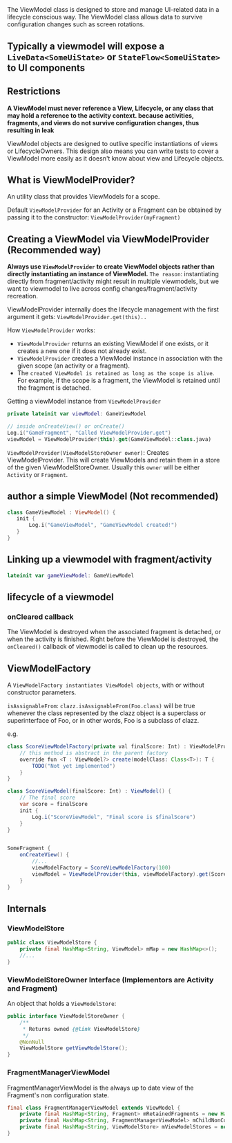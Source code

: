 
##

The ViewModel class is designed to store and manage UI-related data in a lifecycle conscious way. The ViewModel class allows data to survive configuration changes such as screen rotations.

## Typically a viewmodel will expose a `LiveData<SomeUiState>` or `StateFlow<SomeUiState>` to UI components

## Restrictions

**A ViewModel must never reference a View, Lifecycle, or any class that may hold a reference to the activity context. because activities, fragments, and views do not survive configuration changes, thus resulting in leak**

ViewModel objects are designed to outlive specific instantiations of views or LifecycleOwners. This design also means you can write tests to cover a ViewModel more easily as it doesn't know about view and Lifecycle objects.

## What is ViewModelProvider?

An utility class that provides ViewModels for a scope.

Default `ViewModelProvider` for an Activity or a Fragment can be obtained by passing it to the constructor: `ViewModelProvider(myFragment)`

## Creating a ViewModel via ViewModelProvider (Recommended way)

**Always use `ViewModelProvider` to create ViewModel objects rather than directly instantiating an instance of ViewModel.**
`The reason`: instantiating directly from fragment/activity might result in multiple viewmodels, but we want to viewmodel to live across config changes/fragment/activity recreation.




ViewModelProvider internally does the lifecycle management with the first argument it gets: `ViewModelProvider.get(this)..`

How `ViewModelProvider` works:
* `ViewModelProvider` returns an existing ViewModel if one exists, or it creates a new one if it does not already exist.
* `ViewModelProvider` creates a ViewModel instance in association with the given scope (an activity or a fragment).
* The `created ViewModel is retained as long as the scope is alive`. For example, if the scope is a fragment, the ViewModel is retained until the fragment is detached.

Getting a viewModel instance from `ViewModelProvider`
```kt
private lateinit var viewModel: GameViewModel

// inside onCreateView() or onCreate()
Log.i("GameFragment", "Called ViewModelProvider.get")
viewModel = ViewModelProvider(this).get(GameViewModel::class.java)
```

`ViewModelProvider(ViewModelStoreOwner owner)`: Creates ViewModelProvider. This will create ViewModels and retain them in a store of the given ViewModelStoreOwner. Usually this `owner` will be either `Activity` or `Fragment`.

## author a simple ViewModel (Not recommended)

```kt
class GameViewModel : ViewModel() {
   init {
       Log.i("GameViewModel", "GameViewModel created!")
   }
}
```

## Linking up a viewmodel with fragment/activity

```kt
lateinit var gameViewModel: GameViewModel
```


## lifecycle of a viewmodel

### onCleared callback

The ViewModel is destroyed when the associated fragment is detached, or when the activity is finished. Right before the ViewModel is destroyed, the `onCleared()` callback of viewmodel is called to clean up the resources.

## ViewModelFactory

A `ViewModelFactory instantiates ViewModel objects`, with or without constructor parameters.

`isAssignableFrom`: `clazz.isAssignableFrom(Foo.class)` will be true whenever the class represented by the clazz object is a superclass or superinterface of Foo, or in other words, Foo is a subclass of clazz.


e.g.
```java
class ScoreViewModelFactory(private val finalScore: Int) : ViewModelProvider.Factory {
    // this method is abstract in the parent factory
    override fun <T : ViewModel?> create(modelClass: Class<T>): T {
        TODO("Not yet implemented")
    }
}

class ScoreViewModel(finalScore: Int) : ViewModel() {
    // The final score
    var score = finalScore
    init {
        Log.i("ScoreViewModel", "Final score is $finalScore")
    }
}


SomeFragment {
    onCreateView() {
        //... 
        viewModelFactory = ScoreViewModelFactory(100)
        viewModel = ViewModelProvider(this, viewModelFactory).get(ScoreViewModel::class.java)
    }
}
```

## Internals

### ViewModelStore

```java
public class ViewModelStore {
    private final HashMap<String, ViewModel> mMap = new HashMap<>();
    //...
}
```

### ViewModelStoreOwner Interface (Implementors are Activity and Fragment)

An object that holds a `ViewModelStore`:
```java
public interface ViewModelStoreOwner {
    /**
     * Returns owned {@link ViewModelStore}
     */
    @NonNull
    ViewModelStore getViewModelStore();
}
```

### FragmentManagerViewModel

FragmentManagerViewModel is the always up to date view of the Fragment's non configuration state.
```java
final class FragmentManagerViewModel extends ViewModel {
    private final HashMap<String, Fragment> mRetainedFragments = new HashMap<>();
    private final HashMap<String, FragmentManagerViewModel> mChildNonConfigs = new HashMap<>();
    private final HashMap<String, ViewModelStore> mViewModelStores = new HashMap<>();
}
```